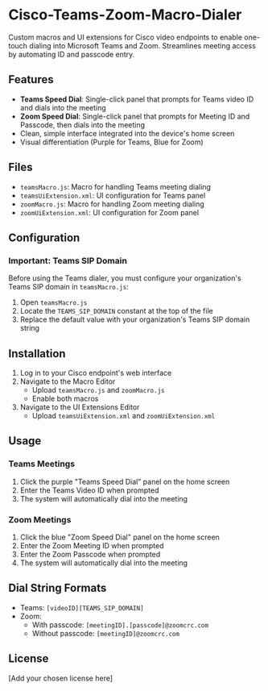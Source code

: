 # Cisco-Teams-Zoom-Macro-Dialer

Custom macros and UI extensions for Cisco video endpoints to enable one-touch dialing into Microsoft Teams and Zoom. Streamlines meeting access by automating ID and passcode entry.

## Features

- **Teams Speed Dial**: Single-click panel that prompts for Teams video ID and dials into the meeting
- **Zoom Speed Dial**: Single-click panel that prompts for Meeting ID and Passcode, then dials into the meeting
- Clean, simple interface integrated into the device's home screen
- Visual differentiation (Purple for Teams, Blue for Zoom)

## Files

- `teamsMacro.js`: Macro for handling Teams meeting dialing
- `teamsUiExtension.xml`: UI configuration for Teams panel
- `zoomMacro.js`: Macro for handling Zoom meeting dialing
- `zoomUiExtension.xml`: UI configuration for Zoom panel

## Configuration

### Important: Teams SIP Domain
Before using the Teams dialer, you must configure your organization's Teams SIP domain in `teamsMacro.js`:

1. Open `teamsMacro.js`
2. Locate the `TEAMS_SIP_DOMAIN` constant at the top of the file
3. Replace the default value with your organization's Teams SIP domain string

## Installation
1. Log in to your Cisco endpoint's web interface
2. Navigate to the Macro Editor
   - Upload `teamsMacro.js` and `zoomMacro.js`
   - Enable both macros
3. Navigate to the UI Extensions Editor
   - Upload `teamsUiExtension.xml` and `zoomUiExtension.xml`

## Usage

### Teams Meetings
1. Click the purple "Teams Speed Dial" panel on the home screen
2. Enter the Teams Video ID when prompted
3. The system will automatically dial into the meeting

### Zoom Meetings
1. Click the blue "Zoom Speed Dial" panel on the home screen
2. Enter the Zoom Meeting ID when prompted
3. Enter the Zoom Passcode when prompted
4. The system will automatically dial into the meeting

## Dial String Formats

- Teams: `[videoID][TEAMS_SIP_DOMAIN]`
- Zoom: 
  - With passcode: `[meetingID].[passcode]@zoomcrc.com`
  - Without passcode: `[meetingID]@zoomcrc.com`

## License

[Add your chosen license here] 
